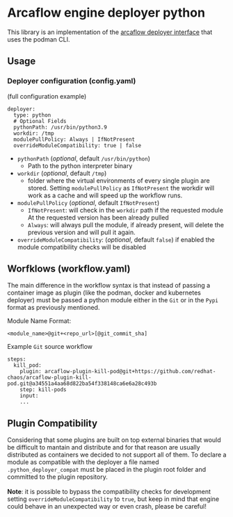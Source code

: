 # Arcaflow engine deployer python

This library is an implementation of the [arcaflow deployer interface](https://github.com/arcalot/arcaflow-engine-deployer) that uses the podman CLI.

## Usage

### Deployer configuration (config.yaml)
(full configuration example)
```
deployer:
  type: python
  # Optional Fields
  pythonPath: /usr/bin/python3.9
  workdir: /tmp
  modulePullPolicy: Always | IfNotPresent
  overrideModuleCompatibility: true | false
```
- `pythonPath` (_optional_, default `/usr/bin/python`)
  - Path to the python interpreter binary 
- `workdir` (_optional_, default `/tmp`)
  - folder where the virtual environments of every single plugin are stored. 
    Setting `modulePullPolicy` as `IfNotPresent` the workdir will work as a cache 
    and will speed up the workflow runs.
- `modulePullPolicy` (_optional_, default `IfNotPresent`)
  - `IfNotPresent`: will check in the `workdir` path if the requested module
    At the requested version has been already pulled
  - `Always`: will always pull the module, if already present, will delete the previous
    version and will pull it again.
- `overrideModuleCompatibility`: (_optional_, default `false`) if enabled the module compatibility checks will be disabled

## Worfklows (workflow.yaml)
The main difference in the workflow syntax is that instead of passing a container image
as plugin (like the podman, docker and kubernetes deployer) must be passed a python module
either in the `Git` or in the `Pypi` format as previously mentioned.

Module Name Format:

`<module_name>@git+<repo_url>[@git_commit_sha]`

Example `Git` source workflow
```
steps:
  kill_pod:
    plugin: arcaflow-plugin-kill-pod@git+https://github.com/redhat-chaos/arcaflow-plugin-kill-pod.git@a34551a4aa68d822ba54f338148ca6e6a28c493b
    step: kill-pods
    input:
    ...
```

## Plugin Compatibility

Considering that some plugins are built on top external binaries that would be difficult to mantain and distribute
and for that reason are usually distributed as containers we decided to not support all of them.
To declare a module as compatible with the deployer a file named `.python_deployer_compat` must be placed in the plugin root folder
and committed to the plugin repository.
<br/><br/>**Note**: it is possible to bypass the compatibility checks for development setting `overrideModuleCompatibility` to `true`, 
but keep in mind that engine could behave in an unexpected way or even crash, please be careful!


